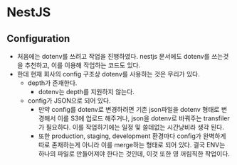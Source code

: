 # NestJS

## Configuration
- 처음에는 dotenv를 쓰려고 작업을 진행하였다. nestjs 문서에도 dotenv를 쓰는것을 추천하고, 이를 이용해 작업하는 코드도 있다.
- 한데 현재 회사의 config 구조상 dotenv를 사용하는 것은 무리가 있다.
	- depth가 존재한다.
		- dotenv는 depth를 지원하지 않는다.
	- config가 JSON으로 되어 있다.
		- 만약 config를 dotenv로 변경하려면 기존 json파일을 dotenv 형태로 변경해서 이를 S3에 업로드 해주거나, json을 dotenv로 바꿔주는 transfiler가 필요하다. 이를 작업하기에는 일정 및 쓸데없는 시간낭비라 생각 된다.
		- 또한 production, staging, development 환경마다 config가 완벽하게 따로 존재하는게 아니라 이를 merge하는 형태로 되어 있다. 결국 ENV는 하나의 파일로 만들어져야 한다는 것인데, 이것 또한 영 꺼림직한 작업이다.